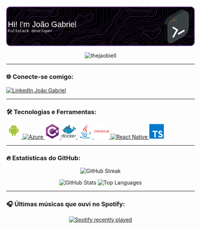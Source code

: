 ![Header](./banner.png)

<p align="center">
  <img src="https://komarev.com/ghpvc/?username=thejaobiell&label=Profile%20views&color=0e75b6&style=flat" alt="thejaobiell" />
</p>

---

### 🌐 Conecte-se comigo:

<p align="left">
  <a href="https://br.linkedin.com/in/jo%C3%A3o-gabriel-b-93b67b323" target="_blank">
    <img align="center" src="https://raw.githubusercontent.com/rahuldkjain/github-profile-readme-generator/master/src/images/icons/Social/linked-in-alt.svg" alt="LinkedIn João Gabriel" height="30" width="40" />
  </a>
</p>

---

### 🛠️ Tecnologias e Ferramentas:

<p align="left">
  <a href="https://developer.android.com" target="_blank">
    <img src="https://raw.githubusercontent.com/devicons/devicon/master/icons/android/android-original-wordmark.svg" alt="Android" width="40" height="40"/>
  </a>
  <a href="https://azure.microsoft.com/en-in/" target="_blank">
    <img src="https://www.vectorlogo.zone/logos/microsoft_azure/microsoft_azure-icon.svg" alt="Azure" width="40" height="40"/>
  </a>
  <a href="https://www.w3schools.com/cs/" target="_blank">
    <img src="https://raw.githubusercontent.com/devicons/devicon/master/icons/csharp/csharp-original.svg" alt="C#" width="40" height="40"/>
  </a>
  <a href="https://www.docker.com/" target="_blank">
    <img src="https://raw.githubusercontent.com/devicons/devicon/master/icons/docker/docker-original-wordmark.svg" alt="Docker" width="40" height="40"/>
  </a>
  <a href="https://www.java.com" target="_blank">
    <img src="https://raw.githubusercontent.com/devicons/devicon/master/icons/java/java-original.svg" alt="Java" width="40" height="40"/>
  </a>
  <a href="https://www.oracle.com/" target="_blank">
    <img src="https://raw.githubusercontent.com/devicons/devicon/master/icons/oracle/oracle-original.svg" alt="Oracle" width="40" height="40"/>
  </a>
  <a href="https://reactnative.dev/" target="_blank">
    <img src="https://reactnative.dev/img/header_logo.svg" alt="React Native" width="40" height="40"/>
  </a>
  <a href="https://www.typescriptlang.org/" target="_blank">
    <img src="https://raw.githubusercontent.com/devicons/devicon/master/icons/typescript/typescript-original.svg" alt="TypeScript" width="40" height="40"/>
  </a>
</p>

---

### 🔥 Estatísticas do GitHub:

<p align="center">
  <img src="https://github-readme-streak-stats.herokuapp.com/?user=thejaobiell&theme=dark" alt="GitHub Streak" />
</p>

<div align="center">
  <img src="https://github-readme-stats.vercel.app/api?username=thejaobiell&hide_title=false&hide_rank=false&show_icons=true&include_all_commits=true&count_private=true&disable_animations=false&theme=dracula&locale=en&hide_border=false&order=1" height="150" alt="GitHub Stats" />
  <img src="https://github-readme-stats.vercel.app/api/top-langs?username=thejaobiell&locale=en&hide_title=false&layout=compact&card_width=320&langs_count=5&theme=dracula&hide_border=false&order=2" height="150" alt="Top Languages" />
</div>

---

### 🎧 Últimas músicas que ouvi no Spotify:

<div align="center">
  <a href="https://open.spotify.com/user/jbiel2005" target="_blank">
    <img src="https://spotify-recently-played-readme.vercel.app/api?user=jbiel2005&count=5" alt="Spotify recently played" />
  </a>
</div>
